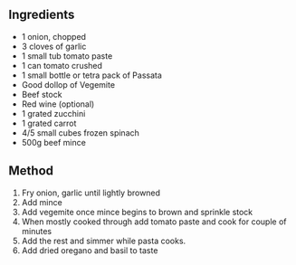 ## Ingredients
+ 1 onion, chopped
+ 3 cloves of garlic
+ 1 small tub tomato paste
+ 1 can tomato crushed
+ 1 small bottle or tetra pack of Passata
+ Good dollop of Vegemite
+ Beef stock
+ Red wine (optional) 
+ 1 grated zucchini
+ 1 grated carrot
+ 4/5 small cubes frozen spinach
+ 500g beef mince

## Method
1. Fry onion, garlic until lightly browned
2. Add mince
3. Add vegemite once mince begins to brown and sprinkle stock
4. When mostly cooked through add tomato paste and cook for couple of minutes
5. Add the rest and simmer while pasta cooks. 
6. Add dried oregano and basil to taste
